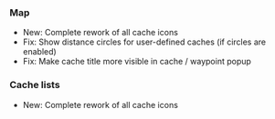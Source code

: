 ### Map
- New: Complete rework of all cache icons
- Fix: Show distance circles for user-defined caches (if circles are enabled)
- Fix: Make cache title more visible in cache / waypoint popup

### Cache lists
- New: Complete rework of all cache icons
